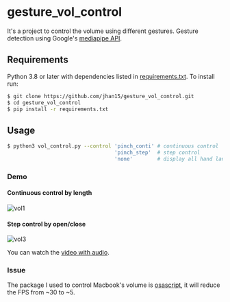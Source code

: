 # gesture_vol_control
It's a project to control the volume using different gestures. Gesture detection using Google's [mediapipe API](https://github.com/google/mediapipe).


## Requirements

Python 3.8 or later with dependencies listed in [requirements.txt](https://github.com/jhan15/gesture_detection/blob/master/requirements.txt). To install run:

```bash
$ git clone https://github.com/jhan15/gesture_vol_control.git
$ cd gesture_vol_control
$ pip install -r requirements.txt
```

## Usage

```bash
$ python3 vol_control.py --control 'pinch_conti' # continuous control
                                   'pinch_step'  # step control
                                   'none'        # display all hand landmarks
```

### Demo

#### Continuous control by length

![vol1](https://user-images.githubusercontent.com/62132206/121547644-9a2d2400-ca0c-11eb-9141-a280243f71b0.gif)

#### Step control by open/close

![vol3](https://user-images.githubusercontent.com/62132206/121547653-9c8f7e00-ca0c-11eb-9319-e75a4e96cf6f.gif)

You can watch the [video with audio](https://www.youtube.com/watch?v=l3ukvTslEB0).

### Issue

The package I used to control Macbook's volume is [osascript](https://github.com/andrewp-as-is/osascript.py), it will reduce the FPS from ~30 to ~5.
